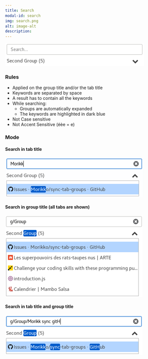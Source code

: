 ```yaml
---
title: Search
modal-id: search
img: search.png
alt: image-alt
description:
---
```

![Search](img/guide/search/search.png)
### Rules
 - Applied on the group title and/or the tab title 
 - Keywords are separated by space 
 - A result has to contain all the keywords
 - While searching:
   - Groups are automatically expanded 
   - The keywords are highlighted in dark blue
 - Not Case sensitive
 - Not Accent Sensitive (éèe = e)

### Mode

#### Search in tab title
![Search in tab title](img/guide/search/search_tab_title.png)

#### Search in group title (all tabs are shown)
![Search in group title](img/guide/search/search_group.png)

#### Search in tab title and group title
![Search in tab & group title](img/guide/search/search_both.png)
